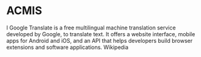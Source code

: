 # ACMIS
I Google Translate is a free multilingual machine translation service developed by Google, to translate text. It offers a website interface, mobile apps for Android and iOS, and an API that helps developers build browser extensions and software applications. Wikipedia